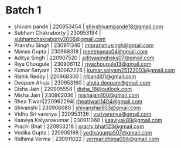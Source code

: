# Batch 1

- shivam pande | 220953454 | shivshivampande18@gmail.com
- Subham Chakraborty | 230953194 | subhamchakraborty2006@gmail.com
- Pranshu Singh | 230911346 | impranshusingh@gmail.com
- Manas Gupta | 230968318 | meetmanas04@gmail.com
- Aditya Singh | 220907520 | adityasinghaks07@gmail.com
- Riya Chougule | 230906112 | riyachougule13@gmail.com
- Kumar Satyam | 230962226 | kumar.satyam25122003@gmail.com
- Rishik Reddy | 220968300 | rrbandi01@gmail.com
- Deepam Ahuja | 230953160 | ahuja.deepam@gmail.com
- Disha Jain | 220905554 | disha_18@outlook.com
- Misha Jain | 230962036 | mishajain100@gmail.com
- Rhea Tiwari|220962294| rheatiwari1404@gmail.com 
- Shivanshi | 230906080 | shivanship503@gmail.com
- Vidhu Sri varenya | 220953136 | vsrivarenya@gmail.com
- Kaaviya Kalyanakumar | 230911060 | kaaviyak89@gmail.com
- Prachi Bhat | 220953218 | prachi.bhat123@gmail.com
- Vedika Gupta | 220905186 | vedikagupta507@gmail.com
- Ridhima Verma | 230911022 | vermaridhima094@gmail.com
